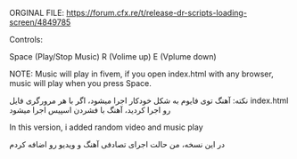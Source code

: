 ORGINAL FILE: https://forum.cfx.re/t/release-dr-scripts-loading-screen/4849785

Controls:

Space (Play/Stop Music)
R (Volime up)
E (Vplume down)



NOTE: Music will play in fivem, if you open index.html with any browser, music will play when you press Space.

نکته: آهنگ توی فایوم به شکل خودکار اجرا میشود، اگر با هر مرورگری فایل index.html رو اجرا کردید، آهنگ با فشردن اسپیس اجرا میشود
 

In this version, i added random video and music play

در این نسخه، من حالت اجرای تصادفی آهنگ و ویدیو رو اضافه کردم
